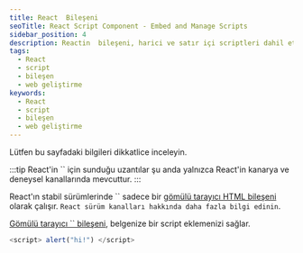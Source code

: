 ```yaml
---
title: React  Bileşeni
seoTitle: React Script Component - Embed and Manage Scripts
sidebar_position: 4
description: Reactin  bileşeni, harici ve satır içi scriptleri dahil etmenin etkili bir yolunu sunar. Bu belge, kullanım yöntemlerini ve önemli özellikleri kapsamlı bir şekilde açıklamaktadır.
tags: 
  - React
  - script
  - bileşen
  - web geliştirme
keywords: 
  - React
  - script
  - bileşen
  - web geliştirme
---
```

Lütfen bu sayfadaki bilgileri dikkatlice inceleyin.




:::tip
React'in `` için sunduğu uzantılar şu anda yalnızca React'in kanarya ve deneysel kanallarında mevcuttur. 
:::

React'ın stabil sürümlerinde `` sadece bir [gömülü tarayıcı HTML bileşeni](https://react.dev/reference/react-dom/components#all-html-components) olarak çalışır. `React sürüm kanalları hakkında daha fazla bilgi edinin`.





[Gömülü tarayıcı `` bileşeni](https://developer.mozilla.org/en-US/docs/Web/HTML/Element/script), belgenize bir script eklemenizi sağlar.

```js
<script> alert("hi!") </script>
```